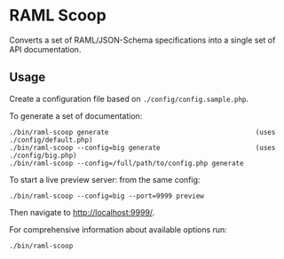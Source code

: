 # RAML Scoop

Converts a set of RAML/JSON-Schema specifications into a single set of API documentation.

## Usage

Create a configuration file based on `./config/config.sample.php`.

To generate a set of documentation: 

```
./bin/raml-scoop generate                                     (uses ./config/default.php)
./bin/raml-scoop --config=big generate                        (uses ./config/big.php)
./bin/raml-scoop --config=/full/path/to/config.php generate
```

To start a live preview server: from the same config:

```
./bin/raml-scoop --config=big --port=9999 preview
``` 

Then navigate to [http://localhost:9999/](http://localhost:9999/).

For comprehensive information about available options run:
```
./bin/raml-scoop
``` 
